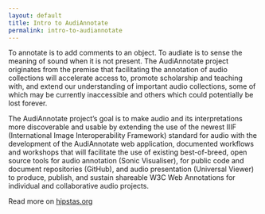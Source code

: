 ```yaml
---
layout: default
title: Intro to AudiAnnotate
permalink: intro-to-audiannotate
---
```

<!-- Add an essay or interpretive material below this line,
using HTML or markdown.  Do not modify this file above this line -->
To annotate is to add comments to an object. To audiate is to sense the meaning of sound when it is not present. The AudiAnnotate project originates from the premise that facilitating the annotation of audio collections will accelerate access to, promote scholarship and teaching with, and extend our understanding of important audio collections, some of which may be currently inaccessible and others which could potentially be lost forever. 

The AudiAnnotate project’s goal is to make audio and its interpretations more discoverable and usable by extending the use of the newest IIIF (International Image Interoperability Framework) standard for audio with the development of the AudiAnnotate web application, documented workflows and workshops that will facilitate the use of existing best-of-breed, open source tools for audio annotation (Sonic Visualiser), for public code and document repositories (GitHub), and audio presentation (Universal Viewer) to produce, publish, and sustain shareable W3C Web Annotations for individual and collaborative audio projects.

Read more on [hipstas.org](http://hipstas.org/awe/)


